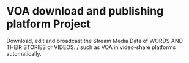 # VOA download and publishing platform Project
Download, edit and broadcast the Stream Media Data of WORDS AND THEIR STORIES or VIDEOS. / such as VOA in video-share platforms automatically.
